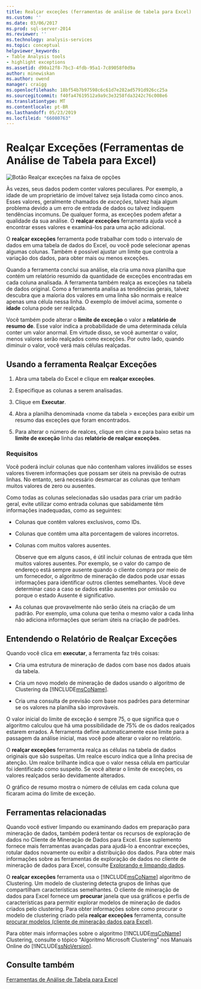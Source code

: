 ```yaml
---
title: Realçar exceções (ferramentas de análise de tabela para Excel) | Microsoft Docs
ms.custom: ''
ms.date: 03/06/2017
ms.prod: sql-server-2014
ms.reviewer: ''
ms.technology: analysis-services
ms.topic: conceptual
helpviewer_keywords:
- Table Analysis tools
- highlight exceptions
ms.assetid: d90a12f8-7bc3-4fdb-95a1-7c89058f0d9a
author: minewiskan
ms.author: owend
manager: craigg
ms.openlocfilehash: 18bf54b7b97598c6c61d7e282ad5791d926cc25a
ms.sourcegitcommit: f40fa47619512a9a9c3e3258fda3242c76c008e6
ms.translationtype: MT
ms.contentlocale: pt-BR
ms.lasthandoff: 05/23/2019
ms.locfileid: "66080763"
---
```

# <a name="highlight-exceptions-table-analysis-tools-for-excel"></a>Realçar Exceções (Ferramentas de Análise de Tabela para Excel)
  ![Botão Realçar exceções na faixa de opções](media/tat-highlightex.gif "botão Realçar exceções na faixa de opções")  
  
 Às vezes, seus dados podem conter valores peculiares. Por exemplo, a idade de um proprietário de imóvel talvez seja listada como cinco anos. Esses valores, geralmente chamados de *exceções*, talvez haja algum problema devido a um erro de entrada de dados ou talvez indiquem tendências incomuns. De qualquer forma, as exceções podem afetar a qualidade da sua análise. O **realçar exceções** ferramenta ajuda você a encontrar esses valores e examiná-los para uma ação adicional.  
  
 O **realçar exceções** ferramenta pode trabalhar com todo o intervalo de dados em uma tabela de dados do Excel, ou você pode selecionar apenas algumas colunas. Também é possível ajustar um limite que controla a variação dos dados, para obter mais ou menos exceções.  
  
 Quando a ferramenta conclui sua análise, ela cria uma nova planilha que contém um relatório resumido da quantidade de exceções encontradas em cada coluna analisada. A ferramenta também realça as exceções na tabela de dados original. Como a ferramenta analisa as tendências gerais, talvez descubra que a maioria dos valores em uma linha são normais e realce apenas uma célula nessa linha. O exemplo de imóvel acima, somente o **idade** coluna pode ser realçada.  
  
 Você também pode alterar o **limite de exceção** o valor a **relatório de resumo de**. Esse valor indica a probabilidade de uma determinada célula conter um valor anormal. Em virtude disso, se você aumentar o valor, menos valores serão realçados como exceções. Por outro lado, quando diminuir o valor, você verá mais células realçadas.  
  
## <a name="using-the-highlight-exceptions-tool"></a>Usando a ferramenta Realçar Exceções  
  
1.  Abra uma tabela do Excel e clique em **realçar exceções**.  
  
2.  Especifique as colunas a serem analisadas.  
  
3.  Clique em **Executar**.  
  
4.  Abra a planilha denominada \<nome da tabela > exceções para exibir um resumo das exceções que foram encontrados.  
  
5.  Para alterar o número de realces, clique em cima e para baixo setas na **limite de exceção** linha das **relatório de realçar exceções**.  
  
### <a name="requirements"></a>Requisitos  
 Você poderá incluir colunas que não contenham valores inválidos se esses valores tiverem informações que possam ser úteis na previsão de outras linhas. No entanto, será necessário desmarcar as colunas que tenham muitos valores de zero ou ausentes.  
  
 Como todas as colunas selecionadas são usadas para criar um padrão geral, evite utilizar como entrada colunas que sabidamente têm informações inadequadas, como as seguintes:  
  
-   Colunas que contêm valores exclusivos, como IDs.  
  
-   Colunas que contêm uma alta porcentagem de valores incorretos.  
  
-   Colunas com muitos valores ausentes.  
  
     Observe que em alguns casos, é útil incluir colunas de entrada que têm muitos valores ausentes. Por exemplo, se o valor do campo de endereço está sempre ausente quando o cliente compra por meio de um fornecedor, o algoritmo de mineração de dados pode usar essas informações para identificar outros clientes semelhantes. Você deve determinar caso a caso se dados estão ausentes por omissão ou porque o estado Ausente é significativo.  
  
-   As colunas que provavelmente não serão úteis na criação de um padrão. Por exemplo, uma coluna que tenha o mesmo valor a cada linha não adiciona informações que seriam úteis na criação de padrões.  
  
## <a name="understanding-the-highlight-exceptions-report"></a>Entendendo o Relatório de Realçar Exceções  
 Quando você clica em **executar**, a ferramenta faz três coisas:  
  
-   Cria uma estrutura de mineração de dados com base nos dados atuais da tabela.  
  
-   Cria um novo modelo de mineração de dados usando o algoritmo de Clustering da [!INCLUDE[msCoName](../includes/msconame-md.md)].  
  
-   Cria uma consulta de previsão com base nos padrões para determinar se os valores na planilha são improváveis.  
  
 O valor inicial do limite de exceção é sempre 75, o que significa que o algoritmo calculou que há uma possibilidade de 75% de os dados realçados estarem errados. A ferramenta define automaticamente esse limite para a passagem da análise inicial, mas você pode alterar o valor no relatório.  
  
 O **realçar exceções** ferramenta realça as células na tabela de dados originais que são suspeitas. Um realce escuro indica que a linha precisa de atenção. Um realce brilhante indica que o valor nessa célula em particular foi identificado como suspeito. Se você alterar o limite de exceções, os valores realçados serão devidamente alterados.  
  
 O gráfico de resumo mostra o número de células em cada coluna que ficaram acima do limite de exceção.  
  
## <a name="related-tools"></a>Ferramentas relacionadas  
 Quando você estiver limpando ou examinando dados em preparação para mineração de dados, também poderá tentar os recursos de exploração de dados no Cliente de Mineração de Dados para Excel. Esse suplemento fornece mais ferramentas avançadas para ajudá-lo a encontrar exceções, rotular dados novamente ou exibir a distribuição dos dados. Para obter mais informações sobre as ferramentas de exploração de dados no cliente de mineração de dados para Excel, consulte [Explorando e limpando dados](exploring-and-cleaning-data.md).  
  
 O **realçar exceções** ferramenta usa o [!INCLUDE[msCoName](../includes/msconame-md.md)] algoritmo de Clustering. Um modelo de clustering detecta grupos de linhas que compartilham características semelhantes. O cliente de mineração de dados para Excel fornece um **procurar** janela que usa gráficos e perfis de características para permitir explorar modelos de mineração de dados criados pelo clustering. Para obter informações sobre como procurar o modelo de clustering criado pela **realçar exceções** ferramenta, consulte [procurar modelos (cliente de mineração dados para Excel)](highlight-exceptions-table-analysis-tools-for-excel.md).  
  
 Para obter mais informações sobre o algoritmo [!INCLUDE[msCoName](../includes/msconame-md.md)] Clustering, consulte o tópico "Algoritmo Microsoft Clustering" nos Manuais Online do [!INCLUDE[ssNoVersion](../includes/ssnoversion-md.md)].  
  
## <a name="see-also"></a>Consulte também  
 [Ferramentas de Análise de Tabela para Excel](table-analysis-tools-for-excel.md)  
  
  
